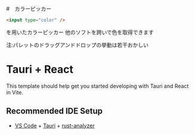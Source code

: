 #　カラーピッカー

```html
<input type="color" />
```
を用いたカラーピッカー
他のソフトを跨いで色を取得できます

注:パレットのドラッグアンドドロップの挙動は若干おかしい


<!-- ## セットアップ -->

<!-- ## 使い方 -->

# Tauri + React

This template should help get you started developing with Tauri and React in Vite.

## Recommended IDE Setup

- [VS Code](https://code.visualstudio.com/) + [Tauri](https://marketplace.visualstudio.com/items?itemName=tauri-apps.tauri-vscode) + [rust-analyzer](https://marketplace.visualstudio.com/items?itemName=rust-lang.rust-analyzer)

